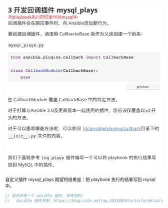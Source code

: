 

![](images/BCEE249BE8D74B1E86B5BB56E7C69AFCclipboard.png)



自定义插件 mysql_plays 期望的结果是：把 playbook 执行的结果写到 mysql 中。



```javascript
// 如何开发一个 ansible 插件, 参考资料:
//   Ansible 插件开发: https://blog.csdn.net/qq_25518029/article/details/119678924
```

